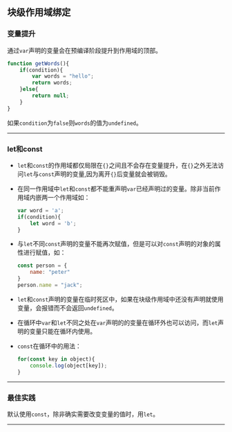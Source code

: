 ## 块级作用域绑定

###  变量提升

通过`var`声明的变量会在预编译阶段提升到作用域的顶部。

```javascript
function getWords(){
    if(condition){
        var words = "hello";
        return words;
    }else{
        return null;
    }
}
```

如果`condition`为`false`则`words`的值为`undefined`。

***

### let和const

- `let`和`const`的作用域都仅局限在`{}`之间且不会存在变量提升，在`{}`之外无法访问`let`与`const`声明的变量,因为离开`{}`后变量就会被销毁。

- 在同一作用域中`let`和`const`都不能重声明`var`已经声明过的变量。除非当前作用域内嵌两一个作用域如：

  ```javascript
  var word = 'a';
  if(condition){
      let word = 'b';
  }
  ```

- 与`let`不同`const`声明的变量不能再次赋值，但是可以对`const`声明的对象的属性进行赋值，如：

  ```javascript
  const person = {
      name: "peter"
  }
  person.name = "jack";
  ```

- `let`和`const`声明的变量在临时死区中，如果在块级作用域中还没有声明就使用变量，会报错而不会返回`undefined`。

- 在循环中`var`和`let`不同之处在`var`声明的的变量在循环外也可以访问，而`let`声明的变量只能在循环内使用。

- `const`在循环中的用法：

  ```javascript
  for(const key in object){
      console.log(object[key]);
  }
  ```

***

### 最佳实践

默认使用`const`，除非确实需要改变变量的值时，用`let`。

***


